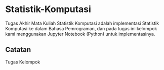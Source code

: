 # Statistik-Komputasi

Tugas Akhir Mata Kuliah Statistik Komputasi adalah implementasi Statistik Komputasi ke dalam Bahasa Pemrograman, dan pada tugas ini kelompok kami  menggunakan Jupyter Notebook (Python) untuk implementasinya.


## Catatan
Tugas Kelompok 

